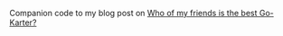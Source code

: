 Companion code to my blog post on [Who of my friends is the best Go-Karter?]([url](http://jeremywalsh.ca/2022/06/19/who-of-my-friends-is-the-best-go-karter.html))
